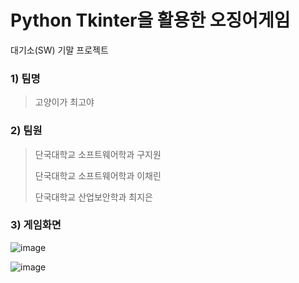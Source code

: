 # Python Tkinter을 활용한 오징어게임
대기소(SW) 기말 프로젝트

<h3>1) 팀명</h3>

> 고양이가 최고야


<h3>2) 팀원</h3>

> 단국대학교 소프트웨어학과 구지원
>
> 단국대학교 소프트웨어학과 이채린
>
> 단국대학교 산업보안학과 최지은

<h3>3) 게임화면</h3>

![image](https://user-images.githubusercontent.com/31758135/143439426-5830e433-0e4d-44ef-9e36-08f74d6f12eb.png)


![image](https://user-images.githubusercontent.com/31758135/143439668-e7328971-3d4b-4486-b169-6cc3ad0706ba.png)
